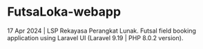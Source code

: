 # FutsaLoka-webapp
 17 ‎Apr ‎2024 | LSP Rekayasa Perangkat Lunak. Futsal field booking application using Laravel UI (Laravel 9.19 | PHP 8.0.2 version).
